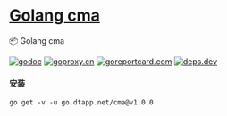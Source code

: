 <h1>
<a href="https://www.dtapp.net/">Golang cma</a>
</h1>

📦 Golang cma

[comment]: <> (go)
[![godoc](https://pkg.go.dev/badge/go.dtapp.net/cma?status.svg)](https://pkg.go.dev/go.dtapp.net/cma)
[![goproxy.cn](https://goproxy.cn/stats/go.dtapp.net/cma/badges/download-count.svg)](https://goproxy.cn/stats/go.dtapp.net/cma)
[![goreportcard.com](https://goreportcard.com/badge/go.dtapp.net/cma)](https://goreportcard.com/report/go.dtapp.net/cma)
[![deps.dev](https://img.shields.io/badge/deps-go-red.svg)](https://deps.dev/go/go.dtapp.net%2Fcma)

#### 安装

```shell
go get -v -u go.dtapp.net/cma@v1.0.0
```
